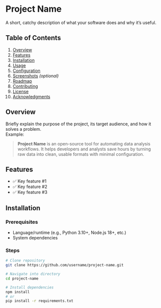 # Project Name
A short, catchy description of what your software does and why it’s useful.

## Table of Contents
1. [Overview](#overview)  
2. [Features](#features)  
3. [Installation](#installation)  
4. [Usage](#usage)  
5. [Configuration](#configuration)  
6. [Screenshots](#screenshots) *(optional)*  
7. [Roadmap](#roadmap)  
8. [Contributing](#contributing)  
9. [License](#license)  
10. [Acknowledgments](#acknowledgments)  

## Overview
Briefly explain the purpose of the project, its target audience, and how it solves a problem.  
Example:  
> **Project Name** is an open-source tool for automating data analysis workflows. It helps developers and analysts save hours by turning raw data into clean, usable formats with minimal configuration.

## Features
- ✅ Key feature #1  
- ✅ Key feature #2  
- ✅ Key feature #3  

## Installation
### Prerequisites
- Language/runtime (e.g., Python 3.10+, Node.js 18+, etc.)
- System dependencies

### Steps
```bash
# Clone repository
git clone https://github.com/username/project-name.git

# Navigate into directory
cd project-name

# Install dependencies
npm install
# or
pip install -r requirements.txt
